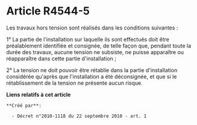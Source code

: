 # Article R4544-5

Les travaux hors tension sont réalisés dans les conditions suivantes : 

1° La partie de l'installation sur laquelle ils sont effectués doit être préalablement identifiée et consignée, de telle
façon que, pendant toute la durée des travaux, aucune tension ne subsiste, ne puisse apparaître ou réapparaître dans cette
partie d'installation ; 

2° La tension ne doit pouvoir être rétablie dans la partie d'installation considérée qu'après que l'installation a été
déconsignée, et que si le rétablissement de la tension ne présente aucun risque.

**Liens relatifs à cet article**

	**Créé par**:

	  - Décret n°2010-1118 du 22 septembre 2010 - art. 1
